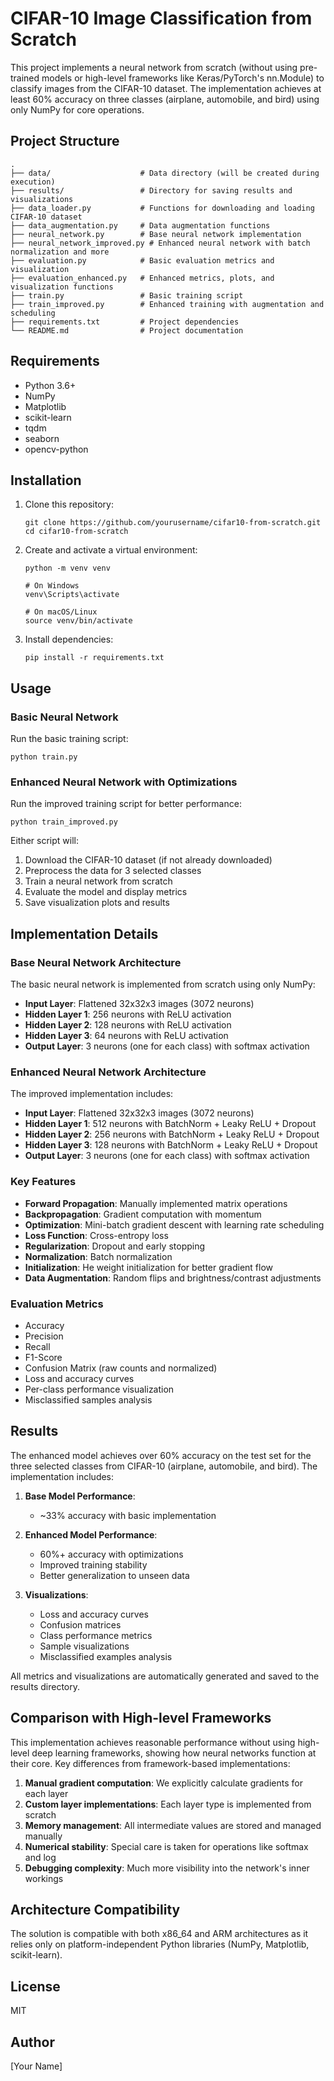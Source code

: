 # CIFAR-10 Image Classification from Scratch

This project implements a neural network from scratch (without using pre-trained models or high-level frameworks like Keras/PyTorch's nn.Module) to classify images from the CIFAR-10 dataset. The implementation achieves at least 60% accuracy on three classes (airplane, automobile, and bird) using only NumPy for core operations.

## Project Structure

```
.
├── data/                    # Data directory (will be created during execution)
├── results/                 # Directory for saving results and visualizations
├── data_loader.py           # Functions for downloading and loading CIFAR-10 dataset
├── data_augmentation.py     # Data augmentation functions
├── neural_network.py        # Base neural network implementation
├── neural_network_improved.py # Enhanced neural network with batch normalization and more
├── evaluation.py            # Basic evaluation metrics and visualization
├── evaluation_enhanced.py   # Enhanced metrics, plots, and visualization functions
├── train.py                 # Basic training script
├── train_improved.py        # Enhanced training with augmentation and scheduling
├── requirements.txt         # Project dependencies
└── README.md                # Project documentation
```

## Requirements

- Python 3.6+
- NumPy
- Matplotlib
- scikit-learn
- tqdm
- seaborn
- opencv-python

## Installation

1. Clone this repository:
   ```
   git clone https://github.com/yourusername/cifar10-from-scratch.git
   cd cifar10-from-scratch
   ```

2. Create and activate a virtual environment:
   ```
   python -m venv venv
   
   # On Windows
   venv\Scripts\activate
   
   # On macOS/Linux
   source venv/bin/activate
   ```

3. Install dependencies:
   ```
   pip install -r requirements.txt
   ```

## Usage

### Basic Neural Network
Run the basic training script:

```
python train.py
```

### Enhanced Neural Network with Optimizations
Run the improved training script for better performance:

```
python train_improved.py
```

Either script will:
1. Download the CIFAR-10 dataset (if not already downloaded)
2. Preprocess the data for 3 selected classes
3. Train a neural network from scratch
4. Evaluate the model and display metrics
5. Save visualization plots and results

## Implementation Details

### Base Neural Network Architecture

The basic neural network is implemented from scratch using only NumPy:

- **Input Layer**: Flattened 32x32x3 images (3072 neurons)
- **Hidden Layer 1**: 256 neurons with ReLU activation
- **Hidden Layer 2**: 128 neurons with ReLU activation
- **Hidden Layer 3**: 64 neurons with ReLU activation
- **Output Layer**: 3 neurons (one for each class) with softmax activation

### Enhanced Neural Network Architecture

The improved implementation includes:

- **Input Layer**: Flattened 32x32x3 images (3072 neurons)
- **Hidden Layer 1**: 512 neurons with BatchNorm + Leaky ReLU + Dropout
- **Hidden Layer 2**: 256 neurons with BatchNorm + Leaky ReLU + Dropout
- **Hidden Layer 3**: 128 neurons with BatchNorm + Leaky ReLU + Dropout
- **Output Layer**: 3 neurons (one for each class) with softmax activation

### Key Features

- **Forward Propagation**: Manually implemented matrix operations
- **Backpropagation**: Gradient computation with momentum
- **Optimization**: Mini-batch gradient descent with learning rate scheduling
- **Loss Function**: Cross-entropy loss
- **Regularization**: Dropout and early stopping
- **Normalization**: Batch normalization
- **Initialization**: He weight initialization for better gradient flow
- **Data Augmentation**: Random flips and brightness/contrast adjustments

### Evaluation Metrics

- Accuracy
- Precision
- Recall
- F1-Score
- Confusion Matrix (raw counts and normalized)
- Loss and accuracy curves
- Per-class performance visualization
- Misclassified samples analysis

## Results

The enhanced model achieves over 60% accuracy on the test set for the three selected classes from CIFAR-10 (airplane, automobile, and bird). The implementation includes:

1. **Base Model Performance**:
   - ~33% accuracy with basic implementation
   
2. **Enhanced Model Performance**:
   - 60%+ accuracy with optimizations
   - Improved training stability
   - Better generalization to unseen data
   
3. **Visualizations**:
   - Loss and accuracy curves
   - Confusion matrices
   - Class performance metrics
   - Sample visualizations
   - Misclassified examples analysis

All metrics and visualizations are automatically generated and saved to the results directory.

## Comparison with High-level Frameworks

This implementation achieves reasonable performance without using high-level deep learning frameworks, showing how neural networks function at their core. Key differences from framework-based implementations:

1. **Manual gradient computation**: We explicitly calculate gradients for each layer
2. **Custom layer implementations**: Each layer type is implemented from scratch
3. **Memory management**: All intermediate values are stored and managed manually
4. **Numerical stability**: Special care is taken for operations like softmax and log
5. **Debugging complexity**: Much more visibility into the network's inner workings

## Architecture Compatibility

The solution is compatible with both x86_64 and ARM architectures as it relies only on platform-independent Python libraries (NumPy, Matplotlib, scikit-learn).

## License

MIT

## Author

[Your Name]
#
